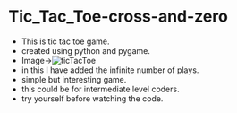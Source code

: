 # Tic_Tac_Toe-cross-and-zero
- This is tic tac toe game.
- created using python and pygame.
- Image->![ticTacToe](https://user-images.githubusercontent.com/77043443/193516296-e5776c19-f7b9-43c3-8490-89c87030ccd5.png)
- in this I have added the infinite number of plays.
- simple but interesting game.
- this could be for intermediate level coders.
- try yourself before watching the code.

